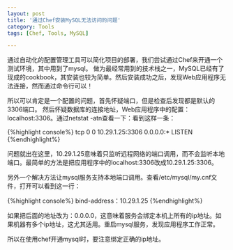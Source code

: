 ```yaml
---
layout: post
title: '通过Chef安装MySQL无法访问的问题'
category: Tools
tags: [Chef, Tools, MySQL]

---
```


通过自动化的配置管理工具可以简化项目的部署，我们尝试通过Chef来开通一个测试环境，其中用到了mysql。
做为最经常用到的技术栈之一，MySQL已经有了现成的cookbook，其安装也较为简单。然后安装成功之后，发现Web应用程序无法连接，然而通过命令行可以！

所以可以肯定是一个配置的问题，首先怀疑端口，但是检查后发现都是默认的3306端口。
然后怀疑数据库的连接地址，Web应用程序中的配置：localhost:3306。通过netstat -atn查看一下：看到这样一条：

{%highlight console%}
tcp     0     0   10.29.1.25:3306      0.0.0.0:*     LISTEN 
{%endhighlight%}

问题就出在这里，10.29.1.25意味着只监听远程网络的端口调用，而不会监听本地端口。最简单的方法是把应用程序中的localhost:3306改成10.29.1.25:3306。

另外一个解决方法让mysql服务支持本地端口调用。查看/etc/mysql/my.cnf文件，打开可以看到这一行：

{%highlight console%}
bind-address：10.29.1.25
{%endhighlight%}

如果把后面的地址改为：0.0.0.0，这意味着服务会绑定本机上所有的ip地址。如果机器有多个ip地址，这尤其适用。重启mysql服务，发现应用程序工作正常。

所以在使用chef开通mysql时，要注意绑定正确的ip地址。

